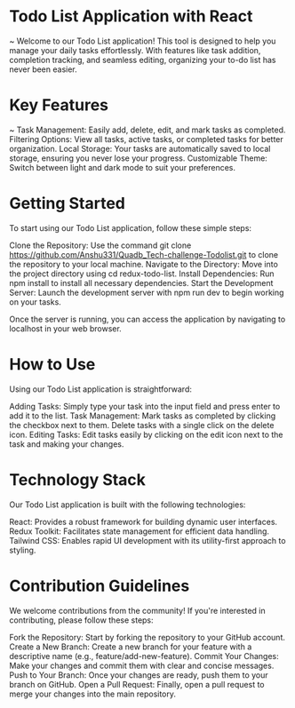# Todo List Application with React
~ Welcome to our Todo List application! This tool is designed to help you manage your daily tasks effortlessly. With features like task addition, completion tracking, and seamless editing, organizing your to-do list has never been easier.

# Key Features
~ Task Management: Easily add, delete, edit, and mark tasks as completed.
Filtering Options: View all tasks, active tasks, or completed tasks for better organization.
Local Storage: Your tasks are automatically saved to local storage, ensuring you never lose your progress.
Customizable Theme: Switch between light and dark mode to suit your preferences.


# Getting Started
To start using our Todo List application, follow these simple steps:

Clone the Repository: Use the command git clone https://github.com/Anshu331/Quadb_Tech-challenge-Todolist.git to clone the repository to your local machine.
Navigate to the Directory: Move into the project directory using cd redux-todo-list.
Install Dependencies: Run npm install to install all necessary dependencies.
Start the Development Server: Launch the development server with npm run dev to begin working on your tasks.

Once the server is running, you can access the application by navigating to localhost in your web browser.

# How to Use
Using our Todo List application is straightforward:

Adding Tasks: Simply type your task into the input field and press enter to add it to the list.
Task Management: Mark tasks as completed by clicking the checkbox next to them. Delete tasks with a single click on the delete icon.
Editing Tasks: Edit tasks easily by clicking on the edit icon next to the task and making your changes.

# Technology Stack
Our Todo List application is built with the following technologies:

React: Provides a robust framework for building dynamic user interfaces.
Redux Toolkit: Facilitates state management for efficient data handling.
Tailwind CSS: Enables rapid UI development with its utility-first approach to styling.

# Contribution Guidelines

We welcome contributions from the community! If you're interested in contributing, please follow these steps:

Fork the Repository: Start by forking the repository to your GitHub account.
Create a New Branch: Create a new branch for your feature with a descriptive name (e.g., feature/add-new-feature).
Commit Your Changes: Make your changes and commit them with clear and concise messages.
Push to Your Branch: Once your changes are ready, push them to your branch on GitHub.
Open a Pull Request: Finally, open a pull request to merge your changes into the main repository.
